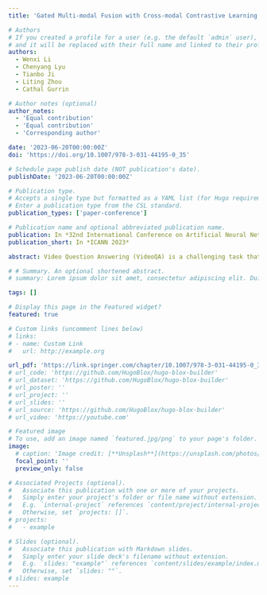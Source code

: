 ```yaml
---
title: 'Gated Multi-modal Fusion with Cross-modal Contrastive Learning for Video Question Answering'

# Authors
# If you created a profile for a user (e.g. the default `admin` user), write the username (folder name) here
# and it will be replaced with their full name and linked to their profile.
authors:
  - Wenxi Li
  - Chenyang Lyu
  - Tianbo Ji
  - Liting Zhou
  - Cathal Gurrin

# Author notes (optional)
author_notes:
  - 'Equal contribution'
  - 'Equal contribution'
  - 'Corresponding author'

date: '2023-06-20T00:00:00Z'
doi: 'https://doi.org/10.1007/978-3-031-44195-0_35'

# Schedule page publish date (NOT publication's date).
publishDate: '2023-06-20T00:00:00Z'

# Publication type.
# Accepts a single type but formatted as a YAML list (for Hugo requirements).
# Enter a publication type from the CSL standard.
publication_types: ['paper-conference']

# Publication name and optional abbreviated publication name.
publication: In *32nd International Conference on Artificial Neural Networks*
publication_short: In *ICANN 2023*

abstract: Video Question Answering (VideoQA) is a challenging task that requires the model to understand the complex nature of video data and the variety of questions that can be asked about them. Existing approaches often suffer from the problem of ambiguous answer candidates with low relevance to the visual and auditory part of the video, which limits the performance of VideoQA systems. In this paper, we introduce a novel approach that leverages multi-modal fusion and cross-modal contrastive learning to utilize multi-modal information and enhance the relevance of answer candidates in VideoQA. First, we introduce a gated multi-modal fusion network that learns to combine different modalities such as visual and speech based on their relevance to the question to enrich the representations of video and improve the accuracy of finding the correct answer. Second, we introduce cross-modal contrastive learning to increase the similarity between positive example pairs (i.e., correct answers and corresponding video clips) while decreasing the similarity between negative example pairs (i.e., incorrect answers and unpaired video clips). Specifically, we use three-way contrastive learning between answer and video frame, answer and audio, answer and cross-modal features. Our proposed approach is evaluated on two benchmark audio-aware VideoQA datasets, including AVQA and Music-AVQA, and compared to several state-of-the-art methods. The results show that our approach significantly improves the performance of VideoQA, achieving new state-of-the-art results on these benchmarks.

# # Summary. An optional shortened abstract.
# summary: Lorem ipsum dolor sit amet, consectetur adipiscing elit. Duis posuere tellus ac convallis placerat. Proin tincidunt magna sed ex sollicitudin condimentum.

tags: []

# Display this page in the Featured widget?
featured: true

# Custom links (uncomment lines below)
# links:
# - name: Custom Link
#   url: http://example.org

url_pdf: 'https://link.springer.com/chapter/10.1007/978-3-031-44195-0_35'
# url_code: 'https://github.com/HugoBlox/hugo-blox-builder'
# url_dataset: 'https://github.com/HugoBlox/hugo-blox-builder'
# url_poster: ''
# url_project: ''
# url_slides: ''
# url_source: 'https://github.com/HugoBlox/hugo-blox-builder'
# url_video: 'https://youtube.com'

# Featured image
# To use, add an image named `featured.jpg/png` to your page's folder.
image:
  # caption: 'Image credit: [**Unsplash**](https://unsplash.com/photos/pLCdAaMFLTE)'
  focal_point: ''
  preview_only: false

# Associated Projects (optional).
#   Associate this publication with one or more of your projects.
#   Simply enter your project's folder or file name without extension.
#   E.g. `internal-project` references `content/project/internal-project/index.md`.
#   Otherwise, set `projects: []`.
# projects:
#   - example

# Slides (optional).
#   Associate this publication with Markdown slides.
#   Simply enter your slide deck's filename without extension.
#   E.g. `slides: "example"` references `content/slides/example/index.md`.
#   Otherwise, set `slides: ""`.
# slides: example
---
```


<!-- {{% callout note %}}
Click the _Cite_ button above to demo the feature to enable visitors to import publication metadata into their reference management software.
{{% /callout %}}

{{% callout note %}}
Create your slides in Markdown - click the _Slides_ button to check out the example.
{{% /callout %}} -->

<!-- Add the publication's **full text** or **supplementary notes** here. You can use rich formatting such as including [code, math, and images](https://docs.hugoblox.com/content/writing-markdown-latex/). -->
